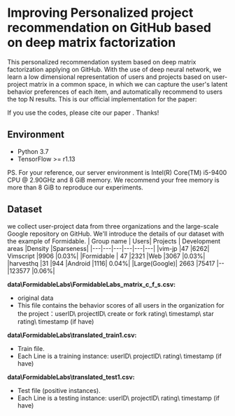 # Improving Personalized project recommendation on GitHub based on deep matrix factorization
This personalized recommendation system based on deep matrix factorization applying on GitHub. With the use of deep neural network, we learn a low dimensional representation of users and projects based on user-project matrix in a common space, in which we can capture the user's latent behavior preferences of each item, and automatically recommend to users the top N results.
This is our official implementation for the paper:
<!-- Xiangnan He, Zhankui He, Xiaoyu Du & Tat-Seng Chua. 2018. **Adversarial Personalized Ranking for Recommendation**  , In *Proceedings of SIGIR'18*.   
(Corresponding Author: [Dr. Xiangnan He](http://www.comp.nus.edu.sg/~xiangnan/)) -->
If you use the codes, please cite our paper . Thanks!
## Environment
- Python 3.7
- TensorFlow >= r1.13

PS. For your reference, our server environment is Intel(R) Core(TM) i5-9400 CPU @ 2.90GHz and 8 GiB memory. We recommend your free memory is more than 8 GiB to reproduce our experiments.

## Dataset
we collect user-project data from three organizations and the large-scale Google repository on GitHub. We'll introduce the details of our dataset with the example of Formidable.
| Group name | Users|	Projects |	Development areas	|Density	|Sparseness|
|---|---|---|---|---|---|
|vim-jp 	|47	|6262|	Vimscript	|9906	|0.03%|
|Formidable |	47	|2321	|Web 	|3067	|0.03%|
|harvesthq 	|31	|944	|Android	|1116|	0.04%|
|Large(Google)|	2663	|75417	|--	|123577	|0.06%|

**data\FormidableLabs\FormidableLabs_matrix_c_f_s.csv:**
- original data
- This file contains the behavior scores of all users in the organization for the project：userID\ projectID\ create or fork rating\ timestamp\ star rating\ timestamp (if have)

**data\FormidableLabs\translated_train1.csv:**
- Train file.
- Each Line is a training instance: userID\ projectID\ rating\ timestamp (if have)

**data\FormidableLabs\translated_test1.csv:**
- Test file (positive instances).
- Each Line is a testing instance: userID\ projectID\ rating\ timestamp (if have)
